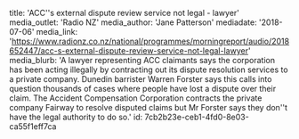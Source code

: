 title: 'ACC''s external dispute review service not legal - lawyer'
media_outlet: 'Radio NZ'
media_author: 'Jane Patterson'
mediadate: '2018-07-06'
media_link: 'https://www.radionz.co.nz/national/programmes/morningreport/audio/2018652447/acc-s-external-dispute-review-service-not-legal-lawyer'
media_blurb: 'A lawyer representing ACC claimants says the corporation has been acting illegally by contracting out its dispute resolution services to a private company. Dunedin barrister Warren Forster says this calls into question thousands of cases where people have lost a dispute over their claim. The Accident Compensation Corporation contracts the private company Fairway to resolve disputed claims but Mr Forster says they don''t have the legal authority to do so.'
id: 7cb2b23e-ceb1-4fd0-8e03-ca55f1eff7ca
